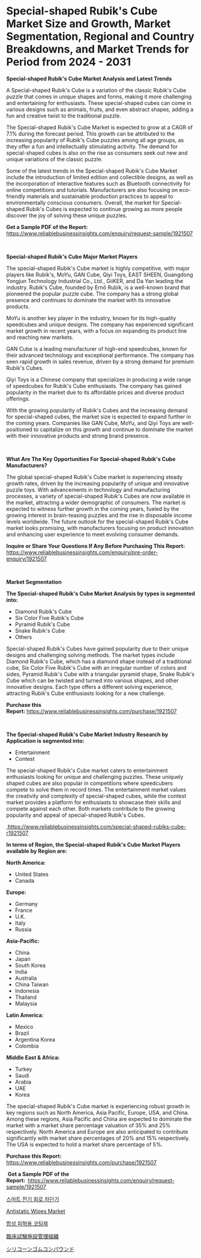 <p><h1>Special-shaped Rubik's Cube Market Size and Growth, Market Segmentation, Regional and Country Breakdowns, and Market Trends for Period from 2024 -  2031</h1></p><p><strong>Special-shaped Rubik's Cube Market Analysis and Latest Trends</strong></p>
<p><p>A Special-shaped Rubik's Cube is a variation of the classic Rubik's Cube puzzle that comes in unique shapes and forms, making it more challenging and entertaining for enthusiasts. These special-shaped cubes can come in various designs such as animals, fruits, and even abstract shapes, adding a fun and creative twist to the traditional puzzle.</p><p>The Special-shaped Rubik's Cube Market is expected to grow at a CAGR of 7.1% during the forecast period. This growth can be attributed to the increasing popularity of Rubik's Cube puzzles among all age groups, as they offer a fun and intellectually stimulating activity. The demand for special-shaped cubes is also on the rise as consumers seek out new and unique variations of the classic puzzle.</p><p>Some of the latest trends in the Special-shaped Rubik's Cube Market include the introduction of limited edition and collectible designs, as well as the incorporation of interactive features such as Bluetooth connectivity for online competitions and tutorials. Manufacturers are also focusing on eco-friendly materials and sustainable production practices to appeal to environmentally conscious consumers. Overall, the market for Special-shaped Rubik's Cubes is expected to continue growing as more people discover the joy of solving these unique puzzles.</p></p>
<p><strong>Get a Sample PDF of the Report:&nbsp;</strong> <a href="https://www.reliablebusinessinsights.com/enquiry/request-sample/1921507">https://www.reliablebusinessinsights.com/enquiry/request-sample/1921507</a></p>
<p>&nbsp;</p>
<p><strong>Special-shaped Rubik's Cube Major Market Players</strong></p>
<p><p>The special-shaped Rubik's Cube market is highly competitive, with major players like Rubik's, MoYu, GAN Cube, Qiyi Toys, EAST SHEEN, Guangdong Yongjun Technology Industrial Co., Ltd., GiiKER, and Da Yan leading the industry. Rubik's Cube, founded by Ernő Rubik, is a well-known brand that pioneered the popular puzzle cube. The company has a strong global presence and continues to dominate the market with its innovative products.</p><p> MoYu is another key player in the industry, known for its high-quality speedcubes and unique designs. The company has experienced significant market growth in recent years, with a focus on expanding its product line and reaching new markets.</p><p>GAN Cube is a leading manufacturer of high-end speedcubes, known for their advanced technology and exceptional performance. The company has seen rapid growth in sales revenue, driven by a strong demand for premium Rubik's Cubes.</p><p>Qiyi Toys is a Chinese company that specializes in producing a wide range of speedcubes for Rubik's Cube enthusiasts. The company has gained popularity in the market due to its affordable prices and diverse product offerings.</p><p>With the growing popularity of Rubik's Cubes and the increasing demand for special-shaped cubes, the market size is expected to expand further in the coming years. Companies like GAN Cube, MoYu, and Qiyi Toys are well-positioned to capitalize on this growth and continue to dominate the market with their innovative products and strong brand presence.</p></p>
<p>&nbsp;</p>
<p><strong>What Are The Key Opportunities For Special-shaped Rubik's Cube Manufacturers?</strong></p>
<p><p>The global special-shaped Rubik's Cube market is experiencing steady growth rates, driven by the increasing popularity of unique and innovative puzzle toys. With advancements in technology and manufacturing processes, a variety of special-shaped Rubik's Cubes are now available in the market, attracting a wider demographic of consumers. The market is expected to witness further growth in the coming years, fueled by the growing interest in brain-teasing puzzles and the rise in disposable income levels worldwide. The future outlook for the special-shaped Rubik's Cube market looks promising, with manufacturers focusing on product innovation and enhancing user experience to meet evolving consumer demands.</p></p>
<p><strong>Inquire or Share Your Questions If Any Before Purchasing This Report:</strong> <a href="https://www.reliablebusinessinsights.com/enquiry/pre-order-enquiry/1921507">https://www.reliablebusinessinsights.com/enquiry/pre-order-enquiry/1921507</a></p>
<p>&nbsp;</p>
<p><strong>Market Segmentation</strong></p>
<p><strong>The Special-shaped Rubik's Cube Market Analysis by types is segmented into:</strong></p>
<p><ul><li>Diamond Rubik's Cube</li><li>Six Color Five Rubik's Cube</li><li>Pyramid Rubik's Cube</li><li>Snake Rubik's Cube</li><li>Others</li></ul></p>
<p><p>Special-shaped Rubik's Cubes have gained popularity due to their unique designs and challenging solving methods. The market types include Diamond Rubik's Cube, which has a diamond shape instead of a traditional cube, Six Color Five Rubik's Cube with an irregular number of colors and sides, Pyramid Rubik's Cube with a triangular pyramid shape, Snake Rubik's Cube which can be twisted and turned into various shapes, and other innovative designs. Each type offers a different solving experience, attracting Rubik's Cube enthusiasts looking for a new challenge.</p></p>
<p><strong>Purchase this Report:&nbsp;</strong><a href="https://www.reliablebusinessinsights.com/purchase/1921507">https://www.reliablebusinessinsights.com/purchase/1921507</a></p>
<p>&nbsp;</p>
<p><strong>The Special-shaped Rubik's Cube Market Industry Research by Application is segmented into:</strong></p>
<p><ul><li>Entertainment</li><li>Contest</li></ul></p>
<p><p>The special-shaped Rubik's Cube market caters to entertainment enthusiasts looking for unique and challenging puzzles. These uniquely shaped cubes are also popular in competitions where speedcubers compete to solve them in record times. The entertainment market values the creativity and complexity of special-shaped cubes, while the contest market provides a platform for enthusiasts to showcase their skills and compete against each other. Both markets contribute to the growing popularity and appeal of special-shaped Rubik's Cubes.</p></p>
<p><a href="https://www.reliablebusinessinsights.com/special-shaped-rubiks-cube-r1921507">&nbsp;https://www.reliablebusinessinsights.com/special-shaped-rubiks-cube-r1921507</a></p>
<p><strong>In terms of Region, the Special-shaped Rubik's Cube Market Players available by Region are:</strong></p>
<p>
    <p> <strong> North America: </strong>
        <ul>
            <li>United States</li>
            <li>Canada</li>
        </ul>
        </p> 
    <p> <strong> Europe: </strong>
        <ul>
            <li>Germany</li>
            <li>France</li>
            <li>U.K.</li>
            <li>Italy</li>
            <li>Russia</li>
        </ul>
        </p> 
    <p> <strong> Asia-Pacific: </strong>
        <ul>
            <li>China</li>
            <li>Japan</li>
            <li>South Korea</li>
            <li>India</li>
            <li>Australia</li>
            <li>China Taiwan</li>
            <li>Indonesia</li>
            <li>Thailand</li>
            <li>Malaysia</li>
        </ul>
        </p> 
    <p> <strong> Latin America: </strong>
        <ul>
            <li>Mexico</li>
            <li>Brazil</li>
            <li>Argentina Korea</li>
            <li>Colombia</li>
        </ul>
        </p> 
    <p> <strong> Middle East & Africa: </strong>
        <ul>
            <li>Turkey</li>
            <li>Saudi</li>
            <li>Arabia</li>
            <li>UAE</li>
            <li>Korea</li>
        </ul>
    </p>
    </p>
<p><p>The special-shaped Rubik's Cube market is experiencing robust growth in key regions such as North America, Asia Pacific, Europe, USA, and China. Among these regions, Asia Pacific and China are expected to dominate the market with a market share percentage valuation of 35% and 25% respectively. North America and Europe are also anticipated to contribute significantly with market share percentages of 20% and 15% respectively. The USA is expected to hold a market share percentage of 5%.</p></p>
<p><strong>Purchase this Report: </strong><a href="https://www.reliablebusinessinsights.com/purchase/1921507">https://www.reliablebusinessinsights.com/purchase/1921507</a></p>
<p>&nbsp;<strong>Get a Sample PDF of the Report:&nbsp;&nbsp;</strong><a href="https://www.reliablebusinessinsights.com/enquiry/request-sample/1921507">https://www.reliablebusinessinsights.com/enquiry/request-sample/1921507</a></p>
<p><strong></strong></p>
<p><p><a href="https://github.com/LuckeyCorbin/Market-Research-Report-List-1/blob/main/6268340154316.md">스마트 전기 회로 차단기</a></p><p><a href="https://github.com/Angelnienowdseej3e45z3p8c/Market-Research-Report-List-3/blob/main/antistatic-wipes-market.md">Antistatic Wipes Market</a></p><p><a href="https://medium.com/@genius6587678/%ED%95%A9%EC%84%B1-%EA%B0%80%EC%A3%BD%EC%9A%A9-%EC%BD%94%ED%8C%85%EC%A0%9C-%EC%8B%9C%EC%9E%A5-%EC%97%B0%EA%B5%AC-%EB%B3%B4%EA%B3%A0%EC%84%9C%EC%97%90%EB%8A%94-2024%EB%85%84%EB%B6%80%ED%84%B0-2031%EB%85%84%EA%B9%8C%EC%A7%80-%EC%98%88%EC%83%81%EB%90%9C-14-cagr-%EC%84%B1%EC%9E%A5%EB%A5%A0%EC%9D%98-%EC%8B%9C%EC%9E%A5-%EA%B7%9C%EB%AA%A8-%EC%A0%90%EC%9C%A0%EC%9C%A8-%EB%B0%8F-%EB%B6%84%EC%84%9D%EC%9D%B4-%ED%8F%AC%ED%95%A8%EB%90%98%EC%96%B4-%EC%9E%88%EC%8A%B5%EB%8B%88%EB%8B%A4-fe7accafe989">합성 피혁용 코팅제</a></p><p><a href="https://medium.com/@hugofirst21/%E3%82%B0%E3%83%AD%E3%83%BC%E3%83%90%E3%83%AB%E8%87%A8%E5%BA%8A%E8%A9%A6%E9%A8%93%E3%82%B5%E3%82%A4%E3%83%88%E3%83%9E%E3%83%8D%E3%82%B8%E3%83%A1%E3%83%B3%E3%83%88%E7%B5%84%E7%B9%94%E6%A5%AD%E7%95%8C-%E7%A8%AE%E9%A1%9E-%E3%82%A2%E3%83%97%E3%83%AA%E3%82%B1%E3%83%BC%E3%82%B7%E3%83%A7%E3%83%B3-%E5%B8%82%E5%A0%B4%E3%83%97%E3%83%AC%E3%83%BC%E3%83%A4%E3%83%BC-%E5%9C%B0%E5%9F%9F%E3%81%94%E3%81%A8%E3%81%AE%E6%88%90%E9%95%B7%E5%88%86%E6%9E%90-%E5%B0%86%E6%9D%A5%E3%81%AE%E3%82%B7%E3%83%8A%E3%83%AA%E3%82%AA-2024%E5%B9%B4-2031%E5%B9%B4-6007b9630c7f">臨床試験施設管理組織</a></p><p><a href="https://github.com/Fatimaklein1/Market-Research-Report-List-1/blob/main/9852593145778.md">シリコーンゴムコンパウンド</a></p></p>